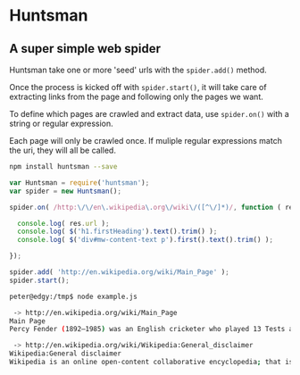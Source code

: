 
# Huntsman

## A super simple web spider

Huntsman take one or more 'seed' urls with the `spider.add()` method.

Once the process is kicked off with `spider.start()`, it will take care of extracting links from the page and following only the pages we want.

To define which pages are crawled and extract data, use `spider.on()` with a string or regular expression.

Each page will only be crawled once. If muliple regular expressions match the uri, they will all be called.

```bash
npm install huntsman --save
```

```javascript
var Huntsman = require('huntsman');
var spider = new Huntsman();

spider.on( /http:\/\/en\.wikipedia\.org\/wiki\/([^\/]*)/, function ( res, $, body ){

  console.log( res.url );
  console.log( $('h1.firstHeading').text().trim() );
  console.log( $('div#mw-content-text p').first().text().trim() );

});

spider.add( 'http://en.wikipedia.org/wiki/Main_Page' );
spider.start();
```

```bash
peter@edgy:/tmp$ node example.js 

 -> http://en.wikipedia.org/wiki/Main_Page
Main Page
Percy Fender (1892–1985) was an English cricketer who played 13 Tests and captained Surrey between 1921 and 1931. An all-rounder, he was a belligerent middle-order batsman who bowled mainly leg spin and completed the cricketer's double seven times. In 1914, he was named one of Wisden's Cricketers of the Year, and in 1920 hit the fastest recorded first-class century, reaching three figures in 35 minutes (which remains a record in 2013). In county cricket, he was an effective performer with bat and ball, and a forceful though occasionally controversial leader; contemporaries judged him the best captain in England. From 1921, he played occasionally in Tests for England but was never particularly successful. Despite press promptings, he was never appointed Test captain, and his England career was effectively ended by a clash with the influential Lord Harris in 1924. Further disagreements with the Surrey committee over his approach and tactics led to his replacement as county captain in 1932 and the end of his career in 1935. Cartoonists enjoyed caricaturing his distinctive appearance, but he was also well known outside cricket for his presence in society. (Full article...)

 -> http://en.wikipedia.org/wiki/Wikipedia:General_disclaimer
Wikipedia:General disclaimer
Wikipedia is an online open-content collaborative encyclopedia; that is, a voluntary association of individuals and groups working to develop a common resource of human knowledge. The structure of the project allows anyone with an Internet connection to alter its content. Please be advised that nothing found here has necessarily been reviewed by people with the expertise required to provide you with complete, accurate or reliable information.


```